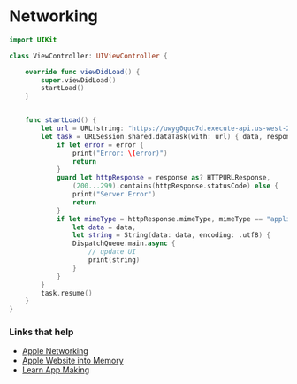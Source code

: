 # Networking

```swift
import UIKit

class ViewController: UIViewController {

    override func viewDidLoad() {
        super.viewDidLoad()
        startLoad()
    }


    func startLoad() {
        let url = URL(string: "https://uwyg0quc7d.execute-api.us-west-2.amazonaws.com/prod/account")!
        let task = URLSession.shared.dataTask(with: url) { data, response, error in
            if let error = error {
                print("Error: \(error)")
                return
            }
            guard let httpResponse = response as? HTTPURLResponse,
                (200...299).contains(httpResponse.statusCode) else {
                print("Server Error")
                return
            }
            if let mimeType = httpResponse.mimeType, mimeType == "application/json",
                let data = data,
                let string = String(data: data, encoding: .utf8) {
                DispatchQueue.main.async {
                    // update UI
                    print(string)
                }
            }
        }
        task.resume()
    }
}
```


### Links that help

- [Apple Networking](https://developer.apple.com/documentation/foundation/url_loading_system)
- [Apple Website into Memory](https://developer.apple.com/documentation/foundation/url_loading_system/fetching_website_data_into_memory)
- [Learn App Making](https://learnappmaking.com/urlsession-swift-networking-how-to/)



